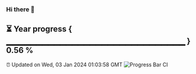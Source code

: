### Hi there 👋
⏳ Year progress { ▁▁▁▁▁▁▁▁▁▁▁▁▁▁▁▁▁▁▁▁▁▁▁▁▁▁▁▁▁▁ } 0.56 %
---
⏰ Updated on Wed, 03 Jan 2024 01:03:58 GMT
![Progress Bar CI](https://github.com/liununu/liununu/workflows/Progress%20Bar%20CI/badge.svg)
